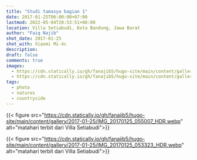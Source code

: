 ```yaml
---
title: "Studi tamasya bagian 1"
date: 2017-01-25T06:00:00+07:00
lastmod: 2022-05-04T20:53:51+08:00
location: Villa Setiabudi, Kota Bandung, Jawa Barat
author: "Faiq Najib"
shot_date: 2017-01-25
shot_with: Xiaomi Mi-4c
description:
draft: false
comments: true
images:
  - https://cdn.statically.io/gh/fanajib5/hugo-site/main/content/gallery/2017-01-25/IMG_20170125_055007_HDR.webp
  - https://cdn.statically.io/gh/fanajib5/hugo-site/main/content/gallery/2017-01-25/IMG_20170125_053323_HDR.webp
tags:
  - photo
  - natures
  - countryside
---
```


{{< figure src="https://cdn.statically.io/gh/fanajib5/hugo-site/main/content/gallery/2017-01-25/IMG_20170125_055007_HDR.webp" alt="matahari terbit dari Villa Setiabudi">}}

{{< figure src="https://cdn.statically.io/gh/fanajib5/hugo-site/main/content/gallery/2017-01-25/IMG_20170125_053323_HDR.webp" alt="matahari terbit dari Villa Setiabudi">}}